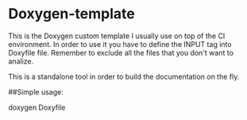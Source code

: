 Doxygen-template
=========

This is the Doxygen custom template I usually use on top of the CI environment.
In order to use it you have to define the INPUT tag into Doxyfile file.
Remember to exclude all the files that you don't want to analize.

This is a standalone tool in order to build the documentation on the fly.

##Simple usage:

doxygen Doxyfile
